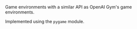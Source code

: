 Game environments with a similar API as OpenAI Gym's game environments.

Implemented using the `pygame` module.
